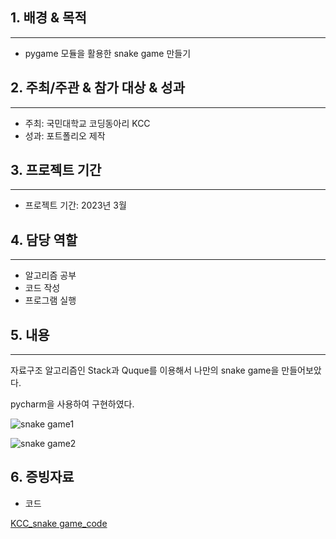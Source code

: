 ## 1. 배경 & 목적

---

- pygame 모듈을 활용한 snake game 만들기

## 2. 주최/주관 & 참가 대상 & 성과

---

- 주최: 국민대학교 코딩동아리 KCC
- 성과: 포트폴리오 제작

## 3. 프로젝트 기간

---

- 프로젝트 기간: 2023년 3월

## 4. 담당 역할

---

- 알고리즘 공부
- 코드 작성
- 프로그램 실행

## 5. 내용

---

자료구조 알고리즘인 Stack과 Quque를 이용해서 나만의 snake game을 만들어보았다.

pycharm을 사용하여 구현하였다.

![snake game1](https://github.com/Gayeon6423/Project/assets/113704015/6a23d2e4-eebb-4382-b615-e406786d1b63)

![snake game2](https://github.com/Gayeon6423/Project/assets/113704015/7703aa14-177e-40d0-9d52-aa8e52faa7aa)

## 6. 증빙자료

- 코드

[KCC_snake game_code](https://drive.google.com/file/d/1-2mMz6Bo0gUefkzZlPKsbU2hpLfG0xMG/view?usp=sharing)
